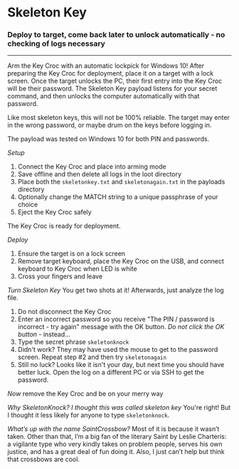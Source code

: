 # Skeleton Key
### Deploy to target, come back later to unlock automatically - no checking of logs necessary
---
Arm the Key Croc with an automatic lockpick for Windows 10! After preparing the Key Croc for deployment, place it on a target with a lock screen. Once the target unlocks the PC, their first entry into the Key Croc will be their password. The Skeleton Key payload listens for your secret command, and then unlocks the computer automatically with that password.

Like most skeleton keys, this will not be 100% reliable. The target may enter in the wrong password, or maybe drum on the keys before logging in.

The payload was tested on Windows 10 for both PIN and passwords.

*Setup*
1. Connect the Key Croc and place into arming mode
2. Save offline and then delete all logs in the loot directory
3. Place both the `skeletonkey.txt` and `skeletonagain.txt` in the payloads directory
4. Optionally change the MATCH string to a unique passphrase of your choice
5. Eject the Key Croc safely

The Key Croc is ready for deployment.

*Deploy*
1. Ensure the target is on a lock screen
2. Remove target keyboard, place the Key Croc on the USB, and connect keyboard to Key Croc when LED is white
3. Cross your fingers and leave

*Turn Skeleton Key*
You get two shots at it! Afterwards, just analyze the log file.
1. Do not disconnect the Key Croc
2. Enter an incorrect password so you receive "The PIN / password is incorrect - try again" message with the OK button. _Do not click the OK button_ - instead...
3. Type the secret phrase `skeletonknock`
4. Didn't work? They may have used the mouse to get to the password screen. Repeat step #2 and then try `skeletonagain`
5. Still no luck? Looks like it isn't your day, but next time you should have better luck. Open the log on a different PC or via SSH to get the password.

*Now* remove the Key Croc and be on your merry way

*Why SkeletonKnock? I thought this was called _skeleton key_*
You're right! But I thought it less likely for anyone to type `skeletonknock`.

*What’s up with the name SaintCrossbow?*
Most of it is because it wasn’t taken. Other than that, I’m a big fan of the literary Saint by Leslie Charteris: a vigilante type who very kindly takes on problem people, serves his own justice, and has a great deal of fun doing it. Also, I just can’t help but think that crossbows are cool.


